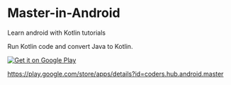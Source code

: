 # Master-in-Android

Learn android with Kotlin tutorials

Run Kotlin code and convert Java to Kotlin.

<a href='https://play.google.com/store/apps/details?id=coders.hub.android.master'><img alt='Get it on Google Play' src='https://play.google.com/intl/en_us/badges/images/generic/en_badge_web_generic.png'/></a>

https://play.google.com/store/apps/details?id=coders.hub.android.master
